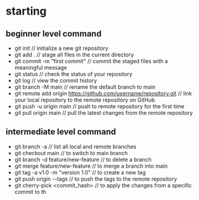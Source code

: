 # starting 

## beginner level command
- git init                  // initialize a new git repository
- git add .                 // stage all files in the current directory
- git commit -m "first commit" // commit the staged files with a meaningful message
- git status // check the status of your repository
- git log // view the commit history
- git branch -M main        // rename the default branch to main
- git remote add origin https://github.com/username/repository.git // link your local repository to the remote repository on GitHub
- git push -u origin main // push to remote repository for the first time
- git pull origin main // pull the latest changes from the remote repository

## intermediate level command

- git branch -a             // list all local and remote branches
- git checkout main // to switch to main branch
- git branch -d feature/new-feature // to delete a branch
- git merge feature/new-feature // to merge a branch into main
- git tag -a v1.0 -m "version 1.0" // to create a new tag 
- git push origin --tags // to push the tags to the remote repository
- git cherry-pick <commit_hash> // to apply the changes from a specific commit to th
